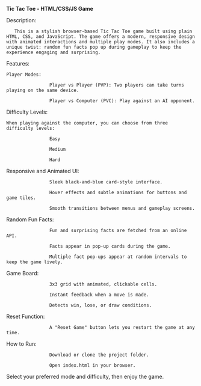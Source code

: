 <b>Tic Tac Toe - HTML/CSS/JS Game</b>

Description:

       This is a stylish browser-based Tic Tac Toe game built using plain HTML, CSS, and JavaScript. The game offers a modern, responsive design with animated interactions and multiple play modes. It also includes a unique twist: random fun facts pop up during gameplay to keep the experience engaging and surprising.

Features:

    Player Modes:

                    Player vs Player (PVP): Two players can take turns playing on the same device.
                    
                    Player vs Computer (PVC): Play against an AI opponent.

Difficulty Levels:

    When playing against the computer, you can choose from three difficulty levels:
  
                    Easy
                    
                    Medium
                    
                    Hard

Responsive and Animated UI:

                    Sleek black-and-blue card-style interface.
                    
                    Hover effects and subtle animations for buttons and game tiles.
                    
                    Smooth transitions between menus and gameplay screens.

Random Fun Facts:
                    
                    Fun and surprising facts are fetched from an online API.
                    
                    Facts appear in pop-up cards during the game.
                    
                    Multiple fact pop-ups appear at random intervals to keep the game lively.

Game Board:
                    
                    3x3 grid with animated, clickable cells.
                    
                    Instant feedback when a move is made.
                    
                    Detects win, lose, or draw conditions.

Reset Function:

                    A "Reset Game" button lets you restart the game at any time.

How to Run:

                    Download or clone the project folder.

                    Open index.html in your browser.

Select your preferred mode and difficulty, then enjoy the game.

